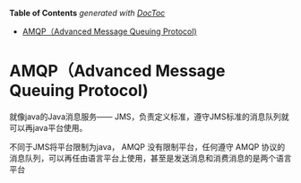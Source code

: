 <!-- START doctoc generated TOC please keep comment here to allow auto update -->
<!-- DON'T EDIT THIS SECTION, INSTEAD RE-RUN doctoc TO UPDATE -->
**Table of Contents**  *generated with [DocToc](https://github.com/thlorenz/doctoc)*

- [AMQP（Advanced Message Queuing Protocol)](#amqpadvanced-message-queuing-protocol)

<!-- END doctoc generated TOC please keep comment here to allow auto update -->

# AMQP（Advanced Message Queuing Protocol)
就像java的Java消息服务—— JMS，负责定义标准，遵守JMS标准的消息队列就可以再java平台使用。


不同于JMS将平台限制为java， AMQP 没有限制平台，任何遵守 AMQP 协议的消息队列，可以再任由语言平台上使用，甚至是发送消息和消费消息的是两个语言平台